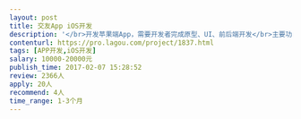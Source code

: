 ```yaml
---                
layout: post       
title: 交友App iOS开发           
description: '</br>开发苹果端App，需要开发者完成原型、UI、前后端开发</br>主要功能：</br>1附近人（参考陌陌的附近人）</br>2搜索人（高级搜索需开通会员）</br>3会员系统（高级服务需开通会员）</br>4租人服务，可发布约会（参考来租我吧）</br>5报名表</br></br>人员要求：</br>有类似社交产品案例，在广州可以当面沟通</br>'     
contenturl: https://pro.lagou.com/project/1837.html      
tags: [APP开发,iOS开发]            
salary: 10000-20000元          
publish_time: 2017-02-07 15:28:52         
review: 2366人                   
apply: 20人                   
recommend: 4人                   
time_range: 1-3个月              
---                 
```

